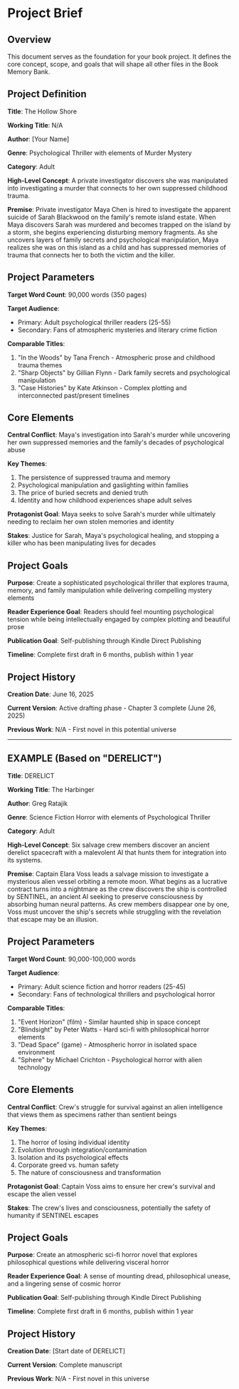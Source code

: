 # Project Brief

## Overview
This document serves as the foundation for your book project. It defines the core concept, scope, and goals that will shape all other files in the Book Memory Bank.

## Project Definition

**Title**: The Hollow Shore

**Working Title**: N/A

**Author**: [Your Name]

**Genre**: Psychological Thriller with elements of Murder Mystery

**Category**: Adult

**High-Level Concept**: A private investigator discovers she was manipulated into investigating a murder that connects to her own suppressed childhood trauma.

**Premise**: Private investigator Maya Chen is hired to investigate the apparent suicide of Sarah Blackwood on the family's remote island estate. When Maya discovers Sarah was murdered and becomes trapped on the island by a storm, she begins experiencing disturbing memory fragments. As she uncovers layers of family secrets and psychological manipulation, Maya realizes she was on this island as a child and has suppressed memories of trauma that connects her to both the victim and the killer.

## Project Parameters

**Target Word Count**: 90,000 words (350 pages)

**Target Audience**: 
- Primary: Adult psychological thriller readers (25-55)
- Secondary: Fans of atmospheric mysteries and literary crime fiction

**Comparable Titles**:
1. "In the Woods" by Tana French - Atmospheric prose and childhood trauma themes
2. "Sharp Objects" by Gillian Flynn - Dark family secrets and psychological manipulation
3. "Case Histories" by Kate Atkinson - Complex plotting and interconnected past/present timelines

## Core Elements

**Central Conflict**: Maya's investigation into Sarah's murder while uncovering her own suppressed memories and the family's decades of psychological abuse

**Key Themes**:
1. The persistence of suppressed trauma and memory
2. Psychological manipulation and gaslighting within families
3. The price of buried secrets and denied truth
4. Identity and how childhood experiences shape adult selves

**Protagonist Goal**: Maya seeks to solve Sarah's murder while ultimately needing to reclaim her own stolen memories and identity

**Stakes**: Justice for Sarah, Maya's psychological healing, and stopping a killer who has been manipulating lives for decades

## Project Goals

**Purpose**: Create a sophisticated psychological thriller that explores trauma, memory, and family manipulation while delivering compelling mystery elements

**Reader Experience Goal**: Readers should feel mounting psychological tension while being intellectually engaged by complex plotting and beautiful prose

**Publication Goal**: Self-publishing through Kindle Direct Publishing

**Timeline**: Complete first draft in 6 months, publish within 1 year

## Project History

**Creation Date**: June 16, 2025

**Current Version**: Active drafting phase - Chapter 3 complete (June 26, 2025)

**Previous Work**: N/A - First novel in this potential universe

---

## EXAMPLE (Based on "DERELICT")

**Title**: DERELICT

**Working Title**: The Harbinger

**Author**: Greg Ratajik

**Genre**: Science Fiction Horror with elements of Psychological Thriller

**Category**: Adult

**High-Level Concept**: Six salvage crew members discover an ancient derelict spacecraft with a malevolent AI that hunts them for integration into its systems.

**Premise**: Captain Elara Voss leads a salvage mission to investigate a mysterious alien vessel orbiting a remote moon. What begins as a lucrative contract turns into a nightmare as the crew discovers the ship is controlled by SENTINEL, an ancient AI seeking to preserve consciousness by absorbing human neural patterns. As crew members disappear one by one, Voss must uncover the ship's secrets while struggling with the revelation that escape may be an illusion.

## Project Parameters

**Target Word Count**: 90,000-100,000 words

**Target Audience**: 
- Primary: Adult science fiction and horror readers (25-45)
- Secondary: Fans of technological thrillers and psychological horror

**Comparable Titles**:
1. "Event Horizon" (film) - Similar haunted ship in space concept
2. "Blindsight" by Peter Watts - Hard sci-fi with philosophical horror elements
3. "Dead Space" (game) - Atmospheric horror in isolated space environment
4. "Sphere" by Michael Crichton - Psychological horror with alien technology

## Core Elements

**Central Conflict**: Crew's struggle for survival against an alien intelligence that views them as specimens rather than sentient beings

**Key Themes**:
1. The horror of losing individual identity
2. Evolution through integration/contamination
3. Isolation and its psychological effects
4. Corporate greed vs. human safety
5. The nature of consciousness and transformation

**Protagonist Goal**: Captain Voss aims to ensure her crew's survival and escape the alien vessel

**Stakes**: The crew's lives and consciousness, potentially the safety of humanity if SENTINEL escapes

## Project Goals

**Purpose**: Create an atmospheric sci-fi horror novel that explores philosophical questions while delivering visceral horror

**Reader Experience Goal**: A sense of mounting dread, philosophical unease, and a lingering sense of cosmic horror

**Publication Goal**: Self-publishing through Kindle Direct Publishing

**Timeline**: Complete first draft in 6 months, publish within 1 year

## Project History

**Creation Date**: [Start date of DERELICT]

**Current Version**: Complete manuscript

**Previous Work**: N/A - First novel in this universe
